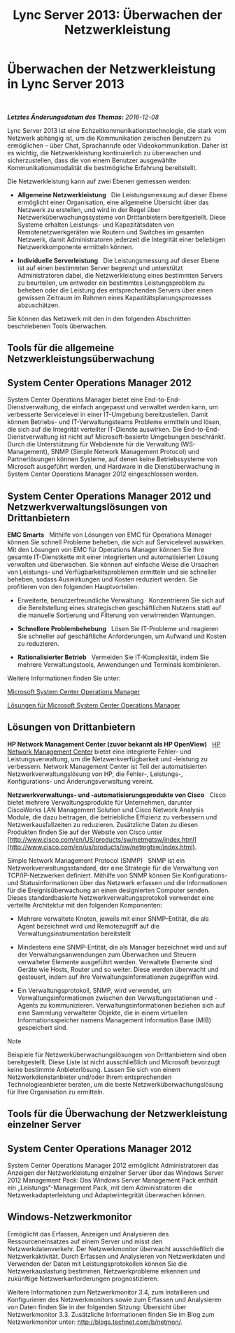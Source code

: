 ﻿---
title: 'Lync Server 2013: Überwachen der Netzwerkleistung'
TOCTitle: Überwachen der Netzwerkleistung
ms:assetid: bc3a01da-91eb-4c0c-9598-35e5e46b00f6
ms:mtpsurl: https://technet.microsoft.com/de-de/library/Dn720923(v=OCS.15)
ms:contentKeyID: 62240045
ms.date: 12/10/2016
mtps_version: v=OCS.15
ms.translationtype: HT
---

# Überwachen der Netzwerkleistung in Lync Server 2013

 

_**Letztes Änderungsdatum des Themas:** 2016-12-08_

Lync Server 2013 ist eine Echzeitkommunikationstechnologie, die stark vom Netzwerk abhängig ist, um die Kommunikation zwischen Benutzern zu ermöglichen – über Chat, Sprachanrufe oder Videokommunikation. Daher ist es wichtig, die Netzwerkleistung kontinuierlich zu überwachen und sicherzustellen, dass die von einem Benutzer ausgewählte Kommunikationsmodalität die bestmögliche Erfahrung bereitstellt.

Die Netzwerkleistung kann auf zwei Ebenen gemessen werden:

  - **Allgemeine Netzwerkleistung**   Die Leistungsmessung auf dieser Ebene ermöglicht einer Organisation, eine allgemeine Übersicht über das Netzwerk zu erstellen, und wird in der Regel über Netzwerküberwachungssysteme von Drittanbietern bereitgestellt. Diese Systeme erhalten Leistungs- und Kapazitätsdaten von Remotenetzwerkgeräten wie Routern und Switches im gesamten Netzwerk, damit Administratoren jederzeit die Integrität einer beliebigen Netzwerkkomponente ermitteln können.

  - **Individuelle Serverleistung**   Die Leistungsmessung auf dieser Ebene ist auf einen bestimmten Server begrenzt und unterstützt Administratoren dabei, die Netzwerkleistung eines bestimmten Servers zu beurteilen, um entweder ein bestimmtes Leistungsproblem zu beheben oder die Leistung des entsprechenden Servers über einen gewissen Zeitraum im Rahmen eines Kapazitätsplanungsprozesses abzuschätzen.

Sie können das Netzwerk mit den in den folgenden Abschnitten beschriebenen Tools überwachen.

## Tools für die allgemeine Netzwerkleistungsüberwachung

## System Center Operations Manager 2012

System Center Operations Manager bietet eine End-to-End-Dienstverwaltung, die einfach angepasst und verwaltet werden kann, um verbesserte Servicelevel in einer IT-Umgebung bereitzustellen. Damit können Betriebs- und IT-Verwaltungsteams Probleme ermitteln und lösen, die sich auf die Integrität verteilter IT-Dienste auswirken. Die End-to-End-Dienstverwaltung ist nicht auf Microsoft-basierte Umgebungen beschränkt. Durch die Unterstützung für Webdienste für die Verwaltung (WS-Management), SNMP (Simple Network Management Protocol) und Partnerlösungen können Systeme, auf denen keine Betriebssysteme von Microsoft ausgeführt werden, und Hardware in die Dienstüberwachung in System Center Operations Manager 2012 eingeschlossen werden.

## System Center Operations Manager 2012 und Netzwerkverwaltungslösungen von Drittanbietern

**EMC Smarts**   Mithilfe von Lösungen von EMC für Operations Manager können Sie schnell Probleme beheben, die sich auf Servicelevel auswirken. Mit den Lösungen von EMC für Operations Manager können Sie Ihre gesamte IT-Dienstkette mit einer integrierten und automatisierten Lösung verwalten und überwachen. Sie können auf einfache Weise die Ursachen von Leistungs- und Verfügbarkeitsproblemen ermitteln und sie schneller beheben, sodass Auswirkungen und Kosten reduziert werden. Sie profitieren von den folgenden Hauptvorteilen:

  - Erweiterte, benutzerfreundliche Verwaltung   Konzentrieren Sie sich auf die Bereitstellung eines strategischen geschäftlichen Nutzens statt auf die manuelle Sortierung und Filterung von verwirrenden Warnungen.

  - **Schnellere Problembehebung**   Lösen Sie IT-Probleme und reagieren Sie schneller auf geschäftliche Anforderungen, um Aufwand und Kosten zu reduzieren.

  - **Rationalisierter Betrieb**   Vermeiden Sie IT-Komplexität, indem Sie mehrere Verwaltungstools, Anwendungen und Terminals kombinieren.

Weitere Informationen finden Sie unter:

[Microsoft System Center Operations Manager](http://go.microsoft.com/fwlink/p/?linkid=243651)

[Lösungen für Microsoft System Center Operations Manager](http://www.emc.com/collateral/software/data-sheet/h6135-server-manager-ds.pdf)

## Lösungen von Drittanbietern

**HP Network Management Center (zuvor bekannt als HP OpenView)**   [HP Network Management Center](https://h10078.www1.hp.com/cda/hpms/display/main/hpms_content.jsp?zn=bto%26cp=1-11-15-119_4000_100__) bietet eine integrierte Fehler- und Leistungsverwaltung, um die Netzwerkverfügbarkeit und -leistung zu verbessern. Network Management Center ist Teil der automatisierten Netzwerkverwaltungslösung von HP, die Fehler-, Leistungs-, Konfigurations- und Änderungsverwaltung vereint.

**Netzwerkverwaltungs- und -automatisierungsprodukte von Cisco**   Cisco bietet mehrere Verwaltungsprodukte für Unternehmen, darunter CiscoWorks LAN Management Solution und Cisco Network Analysis Module, die dazu beitragen, die betriebliche Effizienz zu verbessern und Netzwerkausfallzeiten zu reduzieren. Zusätzliche Daten zu diesen Produkten finden Sie auf der Website von Cisco unter [http://www.cisco.com/en/US/products/sw/netmgtsw/index.html](http://www.cisco.com/en/us/products/sw/netmgtsw/index.html).

Simple Network Management Protocol (SNMP)   SNMP ist ein Netzwerkverwaltungsstandard, der eine Strategie für die Verwaltung von TCP/IP-Netzwerken definiert. Mithilfe von SNMP können Sie Konfigurations- und Statusinformationen über das Netzwerk erfassen und die Informationen für die Ereignisüberwachung an einen designierten Computer senden. Dieses standardbasierte Netzwerkverwaltungsprotokoll verwendet eine verteilte Architektur mit den folgenden Komponenten:

  - Mehrere verwaltete Knoten, jeweils mit einer SNMP-Entität, die als Agent bezeichnet wird und Remotezugriff auf die Verwaltungsinstrumentation bereitstellt

  - Mindestens eine SNMP-Entität, die als Manager bezeichnet wird und auf der Verwaltungsanwendungen zum Überwachen und Steuern verwalteter Elemente ausgeführt werden. Verwaltete Elemente sind Geräte wie Hosts, Router und so weiter. Diese werden überwacht und gesteuert, indem auf ihre Verwaltungsinformationen zugegriffen wird.

  - Ein Verwaltungsprotokoll, SNMP, wird verwendet, um Verwaltungsinformationen zwischen den Verwaltungsstationen und -Agents zu kommunizieren. Verwaltungsinformationen beziehen sich auf eine Sammlung verwalteter Objekte, die in einem virtuellen Informationsspeicher namens Management Information Base (MIB) gespeichert sind.


> [!NOTE]
> Beispiele für Netzwerküberwachungslösungen von Drittanbietern sind oben bereitgestellt. Diese Liste ist nicht ausschließlich und Microsoft bevorzugt keine bestimmte Anbieterlösung. Lassen Sie sich von einem Netzwerkdienstanbieter und/oder Ihrem entsprechenden Technologieanbieter beraten, um die beste Netzwerküberwachungslösung für Ihre Organisation zu ermitteln.



## Tools für die Überwachung der Netzwerkleistung einzelner Server

## System Center Operations Manager 2012

System Center Operations Manager 2012 ermöglicht Administratoren das Anzeigen der Netzwerkleistung einzelner Server über das Windows Server 2012 Management Pack: Das Windows Server Management Pack enthält ein „Leistungs“-Management Pack, mit dem Administratoren die Netzwerkadapterleistung und Adapterintegrität überwachen können.

## Windows-Netzwerkmonitor

Ermöglicht das Erfassen, Anzeigen und Analysieren des Ressourceneinsatzes auf einem Server und misst den Netzwerkdatenverkehr. Der Netzwerkmonitor überwacht ausschließlich die Netzwerkaktivität. Durch Erfassen und Analysieren von Netzwerkdaten und Verwenden der Daten mit Leistungsprotokollen können Sie die Netzwerkauslastung bestimmen, Netzwerkprobleme erkennen und zukünftige Netzwerkanforderungen prognostizieren.

Weitere Informationen zum Netzwerkmonitor 3.4, zum Installieren und Konfigurieren des Netzwerkmonitors sowie zum Erfassen und Analysieren von Daten finden Sie in der folgenden Sitzung: Übersicht über Netzwerkmonitor 3.3. Zusätzliche Informationen finden Sie im Blog zum Netzwerkmonitor unter: <http://blogs.technet.com/b/netmon/>.

